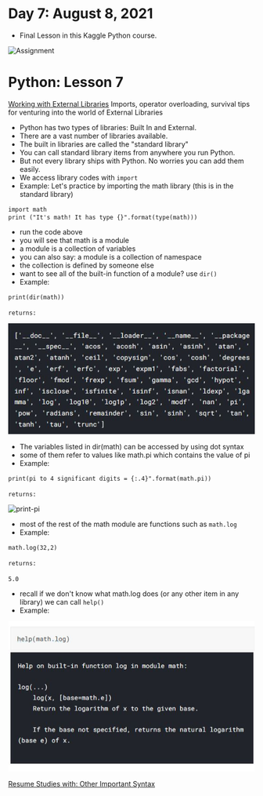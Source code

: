 # Day 7: August 8, 2021
* Final Lesson in this Kaggle Python course. 

![Assignment](#)


# Python: Lesson 7
[Working with External Libraries](https://www.kaggle.com/colinmorris/working-with-external-libraries)
Imports, operator overloading, survival tips for venturing into the world of External Libraries

* Python has two types of libraries: Built In and External.  
* There are a vast number of libraries available.  
* The built in libraries are called the "standard library" 
* You can call standard library items from anywhere you run Python.  
* But not every library ships with Python.  No worries you can add them easily.
* We access library codes with ```import```
* Example: Let's practice by importing the math library (this is in the standard library) 
```
import math
print ("It's math! It has type {}".format(type(math)))

```
* run the code above
* you will see that math is a module 
* a module is a collection of variables
* you can also say: a module is a collection of namespace
* the collection is defined by someone else 
* want to see all of the built-in function of a module?  use ```dir()```
* Example: 
```
print(dir(math))

returns: 
```

![print-dir-math-returns](https://github.com/EO4wellness/T-I-L/blob/main/AI-ML-NLP/Kaggle/Images/Day7-dir-math-returns.jpg)

* The variables listed in dir(math) can be accessed by using dot syntax
* some of them refer to values like math.pi which contains the value of pi
* Example: 
```
print(pi to 4 significant digits = {:.4}".format(math.pi))

returns:
```

![print-pi](#)

* most of the rest of the math module are functions such as ```math.log```
* Example: 
```
math.log(32,2)

returns:

5.0 
```
* recall if we don't know what math.log does (or any other item in any library) we can call ```help()```
* Example: 

![Example-help-math.log](https://github.com/EO4wellness/T-I-L/blob/main/AI-ML-NLP/Kaggle/Images/Day7-Example_help-math-dot-log.jpg)


[Resume Studies with: Other Important Syntax](#)

